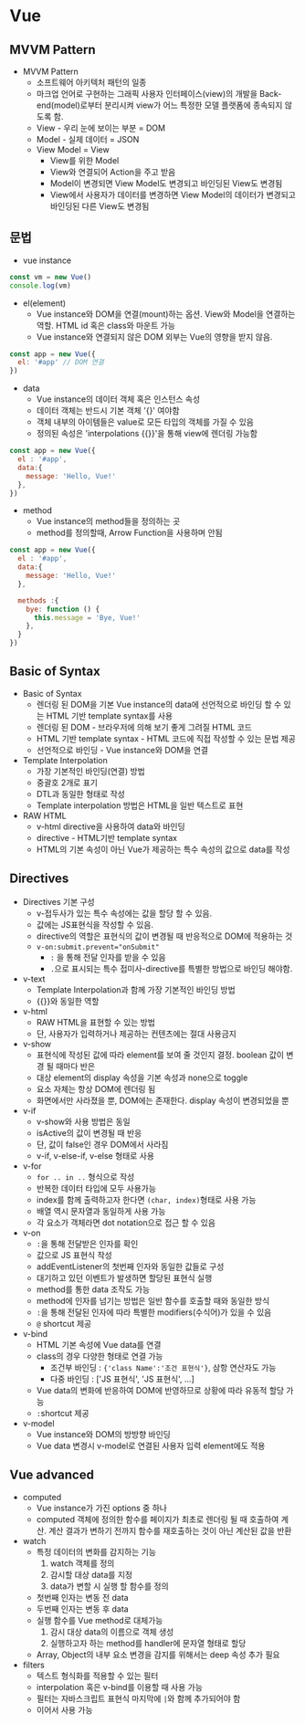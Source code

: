 # Vue

## MVVM Pattern
* MVVM Pattern
  * 소프트웨어 아키텍처 패턴의 일종
  * 마크업 언어로 구현하는 그래픽 사용자 인터페이스(view)의 개발을 Back-end(model)로부터 분리시켜 view가 어느 특정한 모델 플랫폼에 종속되지 않도록 함.
  * View - 우리 눈에 보이는 부분 = DOM
  * Model - 실제 데이터 = JSON
  * View Model = View
    * View를 위한 Model
    * View와 연결되어 Action을 주고 받음
    * Model이 변경되면 View Model도 변경되고 바인딩된 View도 변경됨
    * View에서 사용자가 데이터를 변경하면 View Model의 데이터가 변경되고 바인딩된 다른 View도 변경됨

## 문법
* vue instance
``` javascript
const vm = new Vue()
console.log(vm)
```
* el(element)
  * Vue instance와 DOM을 연결(mount)하는 옵션. View와 Model을 연결하는 역할. HTML id 혹은 class와 마운트 가능
  * Vue instance와 연결되지 않은 DOM 외부는 Vue의 영향을 받지 않음.
``` javascript
const app = new Vue({
  el: '#app' // DOM 연결
})
```
* data
  * Vue instance의 데이터 객체 혹은 인스턴스 속성
  * 데이터 객체는 반드시 기본 객체 '{}' 여야함
  * 객체 내부의 아이템들은 value로 모든 타입의 객체를 가질 수 있음
  * 정의된 속성은 'interpolations {{}}'을 통해 view에 렌더링 가능함
``` javascript
const app = new Vue({
  el : '#app',
  data:{
    message: 'Hello, Vue!'
  },
})
```
* method
  * Vue instance의 method들을 정의하는 곳
  * method를 정의할때, Arrow Function을 사용하며 안됨
``` javascript
const app = new Vue({
  el : '#app',
  data:{
    message: 'Hello, Vue!'
  },

  methods :{
    bye: function () {
      this.message = 'Bye, Vue!'
    },
  }
})
```

## Basic of Syntax
* Basic of Syntax
  * 렌더링 된 DOM을 기본 Vue instance의 data에 선언적으로 바인딩 할 수 있는 HTML 기반 template syntax를 사용
  * 렌더링 된 DOM - 브라우저에 의해 보기 좋게 그려질 HTML 코드
  * HTML 기반 template syntax - HTML 코드에 직접 작성할 수 있는 문법 제공
  * 선언적으로 바인딩 - Vue instance와 DOM을 연결
* Template Interpolation
  * 가장 기본적인 바인딩(연결) 방법
  * 중괄호 2개로 표기
  * DTL과 동일한 형태로 작성
  * Template interpolation 방법은 HTML을 일반 텍스트로 표현
* RAW HTML
  * v-html directive을 사용하여 data와 바인딩
  * directive - HTML기반 template syntax
  * HTML의 기본 속성이 아닌 Vue가 제공하는 특수 속성의 값으로 data를 작성

## Directives
* Directives 기본 구성
  * v-접두사가 있는 특수 속성에는 값을 할당 할 수 있음.
  * 값에는 JS표현식을 작성할 수 있음.
  * directive의 역할은 표현식의 값이 변경될 때 반응적으로 DOM에 적용하는 것
  * `v-on:submit.prevent="onSubmit"`
    * `:` 을 통해 전달 인자를 받을 수 있음
    * `.`으로 표시되는 특수 접미사-directive를 특별한 방법으로 바인딩 해야함.
* v-text
  * Template Interpolation과 함께 가장 기본적인 바인딩 방법
  * {{}}와 동일한 역할
* v-html
  * RAW HTML을 표현할 수 있는 방법
  * 단, 사용자가 입력하거나 제공하는 컨텐츠에는 절대 사용금지
* v-show
  * 표현식에 작성된 값에 따라 element를 보여 줄 것인지 결정. boolean 값이 변경 될 때마다 반은
  * 대상 element의 display 속성을 기본 속성과 none으로 toggle
  * 요소 자체는 항상 DOM에 렌더링 됨
  * 화면에서만 사라졌을 뿐, DOM에는 존재한다. display 속성이 변경되었을 뿐
* v-if
  * v-show와 사용 방법은 동일
  * isActive의 값이 변경될 때 반응
  * 단, 값이 false인 경우 DOM에서 사라짐
  * v-if, v-else-if, v-else 형태로 사용
* v-for
  * `for .. in ..` 형식으로 작성
  * 반복한 데이터 타입에 모두 사용가능
  * index를 함께 출력하고자 한다면 `(char, index)`형태로 사용 가능
  * 배열 역시 문자열과 동일하게 사용 가능
  * 각 요소가 객체라면 dot notation으로 접근 할 수 있음
* v-on
  * `:`을 통해 전달받은 인자를 확인
  * 값으로 JS 표현식 작성
  * addEventListener의 첫번째 인자와 동일한 값들로 구성
  * 대기하고 있던 이벤트가 발생하면 할당된 표현식 실행
  * method를 통한 data 조작도 가능
  * method에 인자를 넘기는 방법은 일반 함수를 호출할 때와 동일한 방식
  * `:`을 통해 전달된 인자에 따라 특별한 modifiers(수식어)가 있을 수 있음
  * `@` shortcut 제공
* v-bind
  * HTML 기본 속성에 Vue data를 연결
  * class의 경우 다양한 형태로 연결 가능
    * 조건부 바인딩 : `{'class Name':'조건 표현식'}`, 삼항 연산자도 가능
    * 다중 바인딩 : ['JS 표현식', 'JS 표현식', ...]
  * Vue data의 변화에 반응하여 DOM에 반영하므로 상황에 따라 유동적 할당 가능
  * `:`shortcut 제공
* v-model
  * Vue instance와 DOM의 방방향 바인딩
  * Vue data 변경시 v-model로 연결된 사용자 입력 element에도 적용

## Vue advanced
* computed
  * Vue instance가 가진 options 중 하나
  * computed 객체에 정의한 함수를 페이지가 최초로 렌더링 될 때 호출하여 계산. 계산 결과가 변하기 전까지 함수를 재호출하는 것이 아닌 계산된 값을 반환
* watch
  * 특정 데이터의 변화를 감지하는 기능
    1. watch 객체를 정의
    2. 감시할 대상 data를 지정
    3. data가 변할 시 실행 할 함수를 정의
  * 첫번째 인자는 변동 전 data
  * 두번째 인자는 변동 후 data
  * 실행 함수를 Vue method로 대체가능
    1. 감시 대상 data의 이름으로 객체 생성
    2. 실행하고자 하는 method를 handler에 문자열 형태로 할당
  * Array, Object의 내부 요소 변경을 감지를 위해서는 deep 속성 추가 필요
* filters
  * 텍스트 형식화를 적용할 수 있는 필터
  * interpolation 혹은 v-bind를 이용할 때 사용 가능
  * 필터는 자바스크립트 표현식 마지막에 `|`와 함께 추가되어야 함
  * 이어서 사용 가능